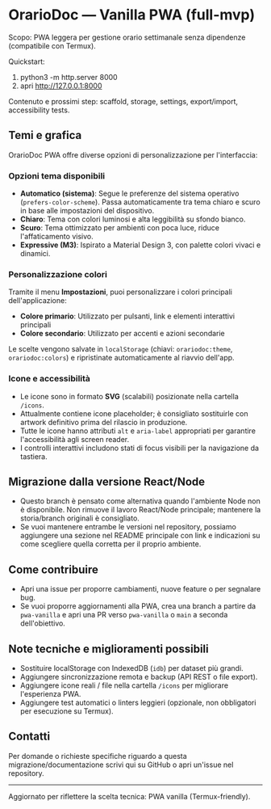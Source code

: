 # OrarioDoc — Vanilla PWA (full-mvp)

Scopo: PWA leggera per gestione orario settimanale senza dipendenze (compatibile con Termux).

Quickstart:
1. python3 -m http.server 8000
2. apri http://127.0.0.1:8000

Contenuto e prossimi step: scaffold, storage, settings, export/import, accessibility tests.

## Temi e grafica
OrarioDoc PWA offre diverse opzioni di personalizzazione per l'interfaccia:

### Opzioni tema disponibili
- **Automatico (sistema)**: Segue le preferenze del sistema operativo (`prefers-color-scheme`). Passa automaticamente tra tema chiaro e scuro in base alle impostazioni del dispositivo.
- **Chiaro**: Tema con colori luminosi e alta leggibilità su sfondo bianco.
- **Scuro**: Tema ottimizzato per ambienti con poca luce, riduce l'affaticamento visivo.
- **Expressive (M3)**: Ispirato a Material Design 3, con palette colori vivaci e dinamici.

### Personalizzazione colori
Tramite il menu **Impostazioni**, puoi personalizzare i colori principali dell'applicazione:
- **Colore primario**: Utilizzato per pulsanti, link e elementi interattivi principali
- **Colore secondario**: Utilizzato per accenti e azioni secondarie

Le scelte vengono salvate in `localStorage` (chiavi: `orariodoc:theme`, `orariodoc:colors`) e ripristinate automaticamente al riavvio dell'app.

### Icone e accessibilità
- Le icone sono in formato **SVG** (scalabili) posizionate nella cartella `/icons`.
- Attualmente contiene icone placeholder; è consigliato sostituirle con artwork definitivo prima del rilascio in produzione.
- Tutte le icone hanno attributi `alt` e `aria-label` appropriati per garantire l'accessibilità agli screen reader.
- I controlli interattivi includono stati di focus visibili per la navigazione da tastiera.

## Migrazione dalla versione React/Node
- Questo branch è pensato come alternativa quando l'ambiente Node non è disponibile. Non rimuove il lavoro React/Node principale; mantenere la storia/branch originali è consigliato.
- Se vuoi mantenere entrambe le versioni nel repository, possiamo aggiungere una sezione nel README principale con link e indicazioni su come scegliere quella corretta per il proprio ambiente.

## Come contribuire
- Apri una issue per proporre cambiamenti, nuove feature o per segnalare bug.
- Se vuoi proporre aggiornamenti alla PWA, crea una branch a partire da `pwa-vanilla` e apri una PR verso `pwa-vanilla` o `main` a seconda dell'obiettivo.

## Note tecniche e miglioramenti possibili
- Sostituire localStorage con IndexedDB (`idb`) per dataset più grandi.
- Aggiungere sincronizzazione remota e backup (API REST o file export).
- Aggiungere icone reali / file nella cartella `/icons` per migliorare l'esperienza PWA.
- Aggiungere test automatici o linters leggieri (opzionale, non obbligatori per esecuzione su Termux).

## Contatti
Per domande o richieste specifiche riguardo a questa migrazione/documentazione scrivi qui su GitHub o apri un'issue nel repository.

---
Aggiornato per riflettere la scelta tecnica: PWA vanilla (Termux-friendly).